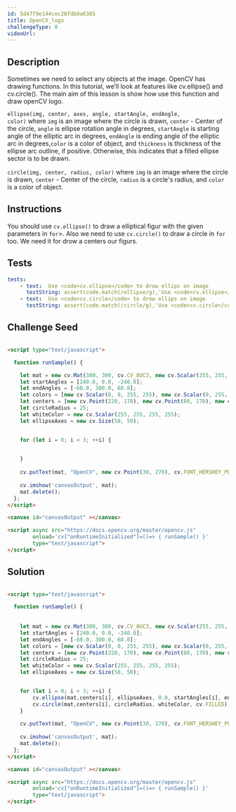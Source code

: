 ```yaml
---
id: 5d47f9e144cec26fdb0a6365
title: OpenCV_logo
challengeType: 0
videoUrl:
---
```


## Description
<section id='description'>
Sometimes we need to select any objects at the image. OpenCV has drawing functions. In this tutorial, we’ll look at features like cv.ellipse() and cv.circle(). The main aim of this lesson is show how use this function and draw openCV logo.

<code>ellipse(img, center, axes, angle, startAngle, endAngle, color)</code> where <code>img</code> is an image where the circle is drawn, <code>center</code> - Center of the circle, <code>angle</code> is ellipse rotation angle in degrees, <code>startAngle</code> is starting angle of the elliptic arc in degrees, <code>endAngle</code> is ending angle of the elliptic arc in degrees,<code>color</code> is a color of object, and <code>thickness</code> is thickness of the ellipse arc outline, if positive. Otherwise, this indicates that a filled ellipse sector is to be drawn.

<code>circle(img, center, radius, color)</code> where <code>img</code> is an image where the circle is drawn, <code>center</code> - Center of the circle, <code>radius</code> is a circle's radius, and <code>color</code> is a color of object.
</section>

## Instructions
<section id='instructions'>

You should use <code>cv.ellipse()</code> to draw a elliptical figur with the given parameters in <code>for</code>>.
Also we need to use <code>cv.circle()</code> to draw a circle in <code>for</code> too. We need it for drow a centers our figurs.
</section>

## Tests
<section id='tests'>

```yml
tests:
    - text:  Use <code>cv.ellipse</code> to drow ellips on image
      testString: assert(code.match(/ellipse/g),'Use <code>cv.ellipse</code> to drow an ellips image'); 
    - text:  Use <code>cv.circle</code> to drow ellips on image
      testString: assert(code.match(/circle/g),'Use <code>cv.circle</code> to drow an ellips image'); 
```
</section>

## Challenge Seed

<section id='challengeSeed'>

<div id='html-seed'>

```html

<script type="text/javascript">

  function runSample() {

    let mat = new cv.Mat(300, 300, cv.CV_8UC3, new cv.Scalar(255, 255, 255, 255));
    let startAngles = [240.0, 0.0, -240.0];
    let endAngles = [-60.0, 300.0, 60.0];
    let colors = [new cv.Scalar(0, 0, 255, 255), new cv.Scalar(0, 255, 0, 255),new cv.Scalar(255, 0, 0, 255)];
    let centers = [new cv.Point(220, 170), new cv.Point(80, 170), new cv.Point(150, 60)];
    let circleRadius = 25;
    let whiteColor = new cv.Scalar(255, 255, 255, 255);
    let ellipseAxes = new cv.Size(50, 50);


    for (let i = 0; i < 3; ++i) {
      

    }
  
    cv.putText(mat, "OpenCV", new cv.Point(30, 270), cv.FONT_HERSHEY_PLAIN, 4, new cv.Scalar(0, 0, 0, 255), 5)
  
    cv.imshow('canvasOutput', mat);
    mat.delete();
  };
</script>

<canvas id="canvasOutput" ></canvas>

<script async src="https://docs.opencv.org/master/opencv.js" 
        onload='cv["onRuntimeInitialized"]=()=> { runSample() }' 
        type="text/javascript">
</script>
```
</div>
</section>

## Solution
<section id='solution'>

```html

<script type="text/javascript">

  function runSample() {
  
    
    let mat = new cv.Mat(300, 300, cv.CV_8UC3, new cv.Scalar(255, 255, 255, 255));
    let startAngles = [240.0, 0.0, -240.0];
    let endAngles = [-60.0, 300.0, 60.0];
    let colors = [new cv.Scalar(0, 0, 255, 255), new cv.Scalar(0, 255, 0, 255),new cv.Scalar(255, 0, 0, 255)];
    let centers = [new cv.Point(220, 170), new cv.Point(80, 170), new cv.Point(150, 60)];
    let circleRadius = 25;
    let whiteColor = new cv.Scalar(255, 255, 255, 255);
    let ellipseAxes = new cv.Size(50, 50);


    for (let i = 0; i < 3; ++i) {
        cv.ellipse(mat,centers[i], ellipseAxes, 0.0, startAngles[i], endAngles[i], colors[i], cv.FILLED);
        cv.circle(mat,centers[i], circleRadius, whiteColor, cv.FILLED); 
    }
  
    cv.putText(mat, "OpenCV", new cv.Point(30, 270), cv.FONT_HERSHEY_PLAIN, 4, new cv.Scalar(0, 0, 0, 255), 5)
  
    cv.imshow('canvasOutput', mat);
    mat.delete();
  };
</script>

<canvas id="canvasOutput" ></canvas>

<script async src="https://docs.opencv.org/master/opencv.js" 
        onload='cv["onRuntimeInitialized"]=()=> { runSample() }' 
        type="text/javascript">
</script>
```

</section>
